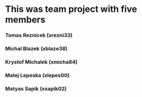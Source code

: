 # This was team project with five members

### Tomas Reznicek (xrezni33)
### Michal Blazek (xblaze38)
### Krystof Michalek (xmicha84)
### Matej Lepeska (xlepes00)
### Matyas Sapik (xsapik02)